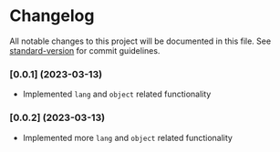 # Changelog

All notable changes to this project will be documented in this file. See [standard-version](https://github.com/conventional-changelog/standard-version) for commit guidelines.

### [0.0.1] (2023-03-13)
- Implemented `lang` and `object` related functionality

### [0.0.2] (2023-03-13)
- Implemented more `lang` and `object` related functionality

